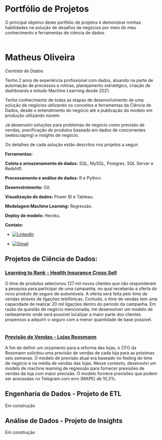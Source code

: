 # Portfólio de Projetos

O principal objetivo deste portfólio de projetos é demonstrar minhas habilidades na solução de desafios de negócios por meio do meu conhecimento e ferramentas de ciência de dados.
<br><br>

# Matheus Oliveira
*Cientista de Dados*

Tenho 2 anos de experiência profissional com dados, atuando na parte de automação de processos e rotinas, planejamento estratégico, criação de dashboards e estudo Machine Learning desde 2021.

Tenho conhecimento de todas as etapas de desenvolvimento de uma solução de negócios utilizando os conceitos e ferramentas da Ciência de Dados, desde o entendimento do negócio até a publicação do modelo em produção utilizando núvem.

Já desenvolvi soluções para problemas de negócio como previsão de vendas, precificação de produtos baseado em dados de concorrentes (webscraping) e insights de negócio.

Os detalhes de cada solução estão descritos nos projetos a seguir.

**Ferramentas:**

**Coleta e armazenamento de dados:** SQL, MySQL, Postgres, SQL Server e Redshift.

**Processamento e análise de dados:** R e Python.

**Desenvolvimento:** Git.

**Visualização de dados:** Power BI e Tableau.

**Modelagem Machine Learning:** Regressão.

**Deploy de modelo:** Heroku.

**Contato:**
* [![LinkedIn](https://img.shields.io/badge/linkedin-%230077B5.svg?style=for-the-badge&logo=linkedin&logoColor=white)](https://www.linkedin.com/in/fmatholiveira/)

* [![Gmail](https://img.shields.io/badge/Gmail-D14836?style=for-the-badge&logo=gmail&logoColor=white)](mailto:fmatheus159@gmail.com)


## Projetos de Ciência de Dados:

### [Learning to Rank - Health Insurance Cross Sell]( https://github.com/fmatholiveira/health-insurance-cross_sell )

O time de produtos selecionou 127 mil novos clientes que não responderam a pesquisa para participar de uma campanha, no qual receberão a oferta do novo produto de seguro de automóveis. A oferta será feita pelo time de vendas através de ligações telefônicas. Contudo, o time de vendas tem uma capacidade de realizar 20 mil ligações dentro do período da campanha.
Em razão da questão de negócio mencionada, irei desenvolver um modelo de rankeamento onde será possível localizar a maior parte dos clientes propensos a adquirir o seguro com a menor quantidade de base possível.
<br><br>

### [Previsão de Vendas - Lojas Rossmann]( https://github.com/fmatholiveira/rossmann-store-sales )

A fim de definir um orçamento para a reforma das lojas, o CFO da Rossmann solicitou uma previsão de vendas de cada loja para as próximas seis semanas. O modelo de previsão atual era baseado no feeling do time de negócio e na média de vendas das lojas.
Nesse contexto, desenvolvi um modelo de machine learning de regressão para fornecer previsões de vendas da loja com maior precisão. O modelo fornece previsões que podem ser acessadas no Telegram com erro (MAPE) de 10,3%.

## Engenharia de Dados - Projeto de ETL

Em construção

## Análise de Dados - Projeto de Insights

Em construção